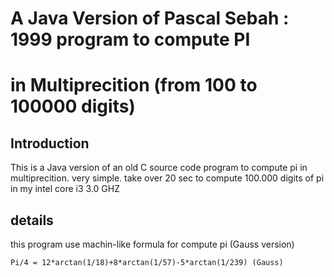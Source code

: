 # A Java Version of Pascal Sebah : 1999 program to compute PI
# in Multiprecition (from 100 to 100000 digits)

## Introduction

This is a Java version of an old C source code program to compute pi in multiprecition. very simple.
take over 20 sec to compute 100.000 digits of pi in my intel core i3 3.0 GHZ

## details

this program use machin-like formula for compute pi (Gauss version)

```
Pi/4 = 12*arctan(1/18)+8*arctan(1/57)-5*arctan(1/239) (Gauss)
```